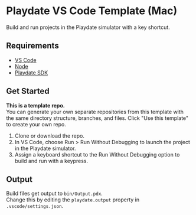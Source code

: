 # Playdate VS Code Template (Mac)
Build and run projects in the Playdate simulator with a key shortcut.

## Requirements
- [VS Code](https://code.visualstudio.com)
- [Node](https://nodejs.org/)
- [Playdate SDK](https://play.date/dev/)

## Get Started
**This is a template repo.**  
You can generate your own separate repositories from this template with the same directory structure, branches, and files. Click "Use this template" to create your own repo.

1. Clone or download the repo.
2. In VS Code, choose Run > Run Without Debugging to launch the project in the Playdate simulator.
3. Assign a keyboard shortcut to the Run Without Debugging option to build and run with a keypress.

## Output
Build files get output to `bin/Output.pdx`.  
Change this by editing the `playdate.output` property in `.vscode/settings.json`.
